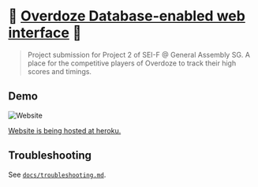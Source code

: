 # :wave: [Overdoze Database-enabled web interface](https://github.com/Hantasmagoria/ODDB) :egg:

> Project submission for Project 2 of SEI-F @ General Assembly SG. A place for the competitive players of Overdoze to track their high scores and timings.

## Demo

![Website](https://img.shields.io/website?down_color=lightgrey&down_message=offline&up_color=jade&up_message=online&url=https%3A%2F%2Foverdozews.herokuapp.com%2F)

[Website is being hosted at heroku.](https://overdozews.herokuapp.com/)

## Troubleshooting

See [`docs/troubleshooting.md`](docs/troubleshooting.md).
